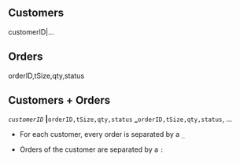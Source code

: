 ## Customers

customerID|...<orders>

## Orders

orderID,tSize,qty,status

## Customers + Orders

_`customerID`_ **|**`orderID,tSize,qty,status` **_**`orderID,tSize,qty,status`, ...

* For each customer, every order is separated by a `_`

* Orders of the customer are separated by a `:`


